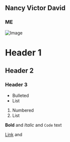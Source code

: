 ##  Nancy Victor David


### ME
![Image](https://pbs.twimg.com/profile_images/848791464524034048/UjWdPFyX_400x400.jpg)


# Header 1
## Header 2
### Header 3

- Bulleted
- List

1. Numbered
2. List

**Bold** and _Italic_ and `Code` text

[Link](url) and 
```

